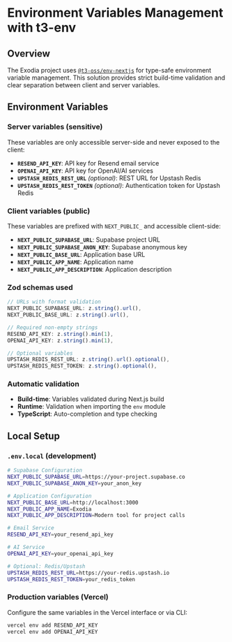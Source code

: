 # Environment Variables Management with t3-env

## Overview

The Exodia project uses [`@t3-oss/env-nextjs`](https://env.t3.gg/docs/nextjs) for type-safe environment variable management. This solution provides strict build-time validation and clear separation between client and server variables.

## Environment Variables

### Server variables (sensitive)

These variables are only accessible server-side and never exposed to the client:

- **`RESEND_API_KEY`**: API key for Resend email service
- **`OPENAI_API_KEY`**: API key for OpenAI/AI services
- **`UPSTASH_REDIS_REST_URL`** _(optional)_: REST URL for Upstash Redis
- **`UPSTASH_REDIS_REST_TOKEN`** _(optional)_: Authentication token for Upstash Redis

### Client variables (public)

These variables are prefixed with `NEXT_PUBLIC_` and accessible client-side:

- **`NEXT_PUBLIC_SUPABASE_URL`**: Supabase project URL
- **`NEXT_PUBLIC_SUPABASE_ANON_KEY`**: Supabase anonymous key
- **`NEXT_PUBLIC_BASE_URL`**: Application base URL
- **`NEXT_PUBLIC_APP_NAME`**: Application name
- **`NEXT_PUBLIC_APP_DESCRIPTION`**: Application description

### Zod schemas used

```typescript
// URLs with format validation
NEXT_PUBLIC_SUPABASE_URL: z.string().url(),
NEXT_PUBLIC_BASE_URL: z.string().url(),

// Required non-empty strings
RESEND_API_KEY: z.string().min(1),
OPENAI_API_KEY: z.string().min(1),

// Optional variables
UPSTASH_REDIS_REST_URL: z.string().url().optional(),
UPSTASH_REDIS_REST_TOKEN: z.string().optional(),
```

### Automatic validation

- **Build-time**: Variables validated during Next.js build
- **Runtime**: Validation when importing the `env` module
- **TypeScript**: Auto-completion and type checking

## Local Setup

### `.env.local` (development)

```bash
# Supabase Configuration
NEXT_PUBLIC_SUPABASE_URL=https://your-project.supabase.co
NEXT_PUBLIC_SUPABASE_ANON_KEY=your_anon_key

# Application Configuration
NEXT_PUBLIC_BASE_URL=http://localhost:3000
NEXT_PUBLIC_APP_NAME=Exodia
NEXT_PUBLIC_APP_DESCRIPTION=Modern tool for project calls

# Email Service
RESEND_API_KEY=your_resend_api_key

# AI Service
OPENAI_API_KEY=your_openai_api_key

# Optional: Redis/Upstash
UPSTASH_REDIS_REST_URL=https://your-redis.upstash.io
UPSTASH_REDIS_REST_TOKEN=your_redis_token
```

### Production variables (Vercel)

Configure the same variables in the Vercel interface or via CLI:

```bash
vercel env add RESEND_API_KEY
vercel env add OPENAI_API_KEY
```
